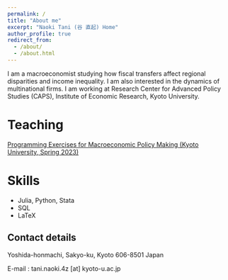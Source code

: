 ```yaml
---
permalink: /
title: "About me"
excerpt: "Naoki Tani (谷 直起) Home"
author_profile: true
redirect_from: 
  - /about/
  - /about.html
---
```


I am a macroeconomist studying how fiscal transfers affect regional disparities and income inequality. I am also interested in the dynamics of multinational firms. I am working at Research Center for Advanced Policy Studies (CAPS), Institute of Economic Research, Kyoto University.

Teaching
=====
<p><a href="https://github.com/Naoki-Tani/programming_lecture_kyoto_univ" target="_blank">Programming Exercises for Macroeconomic Policy Making (Kyoto University, Spring 2023)</a></p>

Skills
======

  - Julia, Python, Stata
  - SQL
  - LaTeX

## Contact details

Yoshida-honmachi, Sakyo-ku, Kyoto
606-8501 Japan

E-mail : tani.naoki.4z [at] kyoto-u.ac.jp
